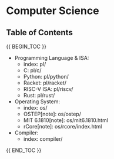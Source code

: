 # Computer Science

## Table of Contents

{{ BEGIN_TOC }}

- Programming Language & ISA:
    - index: pl/
    - C: pl/c/
    - Python: pl/python/
    - Racket: pl/racket/
    - RISC-V ISA: pl/riscv/
    - Rust: pl/rust/
- Operating System:
    - index: os/
    - OSTEP\[note\]: os/ostep/
    - MIT 6.1810\[note\]: os/mit6.1810.html
    - rCore\[note\]: os/rcore/index.html
- Compiler:
    - index: compiler/

{{ END_TOC }}
